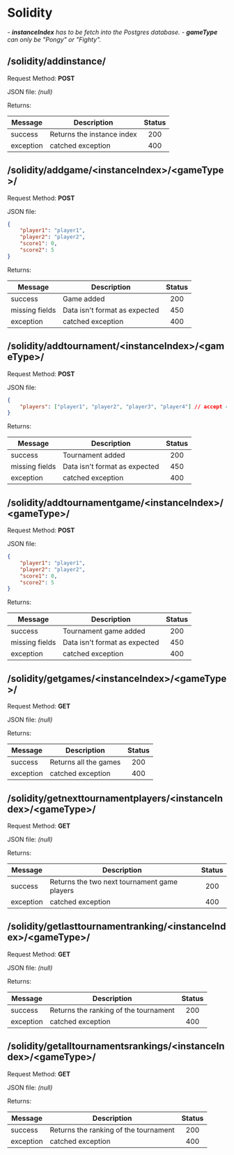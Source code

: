 # Solidity

<em>
- <strong>instanceIndex</strong> has to be fetch into the Postgres database.
- <strong>gameType</strong> can only be "Pongy" or "Fighty".
</em>

## /solidity/addinstance/

Request Method: **POST**

JSON file: *(null)*

Returns:

| Message | Description | Status |
|--------|-------------|:-----:|
|success| Returns the instance index | 200 |
|exception| catched exception | 400 |


## /solidity/addgame/\<instanceIndex>/\<gameType>/

Request Method: **POST**

JSON file:
```json
{
	"player1": "player1",
	"player2": "player2",
	"score1": 0,
	"score2": 5
}
```

Returns:

| Message | Description | Status |
|--------|-------------|:-----:|
|success| Game added | 200 |
|missing fields| Data isn't format as expected | 450 |
|exception| catched exception | 400 |


## /solidity/addtournament/\<instanceIndex>/\<gameType>/

Request Method: **POST**

JSON file:
```json
{
	"players": ["player1", "player2", "player3", "player4"] // accept 4 or 8 players
}
```

Returns:

| Message | Description | Status |
|--------|-------------|:-----:|
|success| Tournament added | 200 |
|missing fields| Data isn't format as expected | 450 |
|exception| catched exception | 400 |


## /solidity/addtournamentgame/\<instanceIndex>/\<gameType>/

Request Method: **POST**

JSON file:
```json
{
	"player1": "player1",
	"player2": "player2",
	"score1": 0,
	"score2": 5
}
```

Returns:

| Message | Description | Status |
|--------|-------------|:-----:|
|success| Tournament game added | 200 |
|missing fields| Data isn't format as expected | 450 |
|exception| catched exception | 400 |


## /solidity/getgames/\<instanceIndex>/\<gameType>/

Request Method: **GET**

JSON file: *(null)*

Returns:

| Message | Description | Status |
|--------|-------------|:-----:|
|success| Returns all the games | 200 |
|exception| catched exception | 400 |


## /solidity/getnexttournamentplayers/\<instanceIndex>/\<gameType>/

Request Method: **GET**

JSON file: *(null)*

Returns:

| Message | Description | Status |
|--------|-------------|:-----:|
|success| Returns the two next tournament game players | 200 |
|exception| catched exception | 400 |


## /solidity/getlasttournamentranking/\<instanceIndex>/\<gameType>/

Request Method: **GET**

JSON file: *(null)*

Returns:

| Message | Description | Status |
|--------|-------------|:-----:|
|success| Returns the ranking of the tournament | 200 |
|exception| catched exception | 400 |

## /solidity/getalltournamentsrankings/\<instanceIndex>/\<gameType>/

Request Method: **GET**

JSON file: *(null)*

Returns:

| Message | Description | Status |
|--------|-------------|:-----:|
|success| Returns the ranking of the tournament | 200 |
|exception| catched exception | 400 |